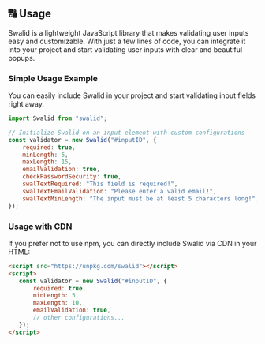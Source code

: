 ## **🔠 Usage**

Swalid is a lightweight JavaScript library that makes validating user inputs easy and customizable. With just a few lines of code, you can integrate it into your project and start validating user inputs with clear and beautiful popups.

### **Simple Usage Example**

You can easily include Swalid in your project and start validating input fields right away.

```js
import Swalid from "swalid";

// Initialize Swalid on an input element with custom configurations
const validator = new Swalid("#inputID", {
    required: true,
    minLength: 5,
    maxLength: 15,
    emailValidation: true,
    checkPasswordSecurity: true,
    swalTextRequired: "This field is required!",
    swalTextEmailValidation: "Please enter a valid email!",
    swalTextMinLength: "The input must be at least 5 characters long!",
});


```

### **Usage with CDN**

If you prefer not to use npm, you can directly include Swalid via CDN in your HTML:

```html
<script src="https://unpkg.com/swalid"></script>
<script>
   const validator = new Swalid("#inputID", {
       required: true,
       minLength: 5,
       maxLength: 10,
       emailValidation: true,
       // other configurations...
   });
</script>
```
